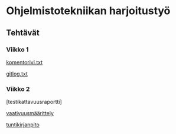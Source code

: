 # Ohjelmistotekniikan harjoitustyö

## Tehtävät

### Viikko 1

[komentorivi.txt](https://github.com/jussiiih/ot-harjoitustyo2/blob/master/laskarit/viikko1/komentorivi.txt)

[gitlog.txt](https://github.com/jussiiih/ot-harjoitustyo2/blob/master/laskarit/viikko1/gitlog.txt)

### Viikko 2

[testikattavuusraportti]

[vaativuusmäärittely](https://github.com/jussiiih/ot-harjoitustyo2/blob/master/dokumentaatio/vaatimusmaarittely.md)

[tuntikirjanpito](https://github.com/jussiiih/ot-harjoitustyo2/blob/master/dokumentaatio/tuntikirjanpito.md)

